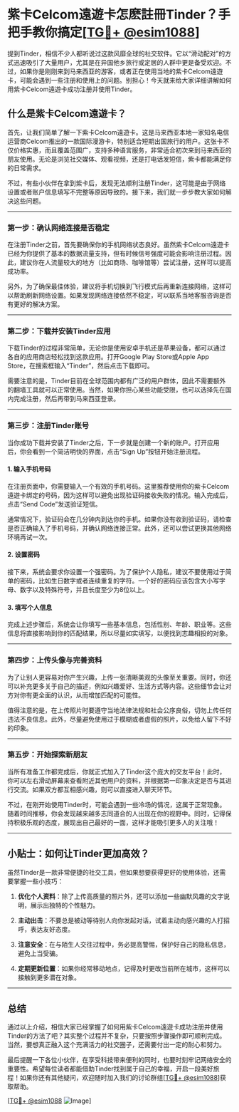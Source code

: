 # 紫卡Celcom遠遊卡怎麽註冊Tinder？手把手教你搞定[[TG💪+ @esim1088](https://t.me/s/esim1088)]

提到Tinder，相信不少人都听说过这款风靡全球的社交软件。它以“滑动配对”的方式迅速吸引了大量用户，尤其是在异国他乡旅行或定居的人群中更是备受欢迎。不过，如果你是刚刚来到马来西亚的游客，或者正在使用当地的紫卡Celcom遠遊卡，可能会遇到一些注册和使用上的问题。别担心！今天就来给大家详细讲解如何用紫卡Celcom遠遊卡成功注册并使用Tinder。

## 什么是紫卡Celcom遠遊卡？

首先，让我们简单了解一下紫卡Celcom遠遊卡。这是马来西亚本地一家知名电信运营商Celcom推出的一款国际漫游卡，特别适合短期出国旅行的用户。这张卡不仅价格实惠，而且覆盖范围广，支持多种语言服务，非常适合初次来到马来西亚的朋友使用。无论是浏览社交媒体、观看视频，还是打电话发短信，紫卡都能满足你的日常需求。

不过，有些小伙伴在拿到紫卡后，发现无法顺利注册Tinder，这可能是由于网络设置或者账户信息填写不完整等原因导致的。接下来，我们就一步步教大家如何解决这些问题。

---

### 第一步：确认网络连接是否稳定

在注册Tinder之前，首先要确保你的手机网络状态良好。虽然紫卡Celcom遠遊卡已经为你提供了基本的数据流量支持，但有时候信号强度可能会影响注册过程。因此，建议你在人流量较大的地方（比如商场、咖啡馆等）尝试注册，这样可以提高成功率。

另外，为了确保最佳体验，建议将手机切换到飞行模式后再重新连接网络，这样可以帮助刷新网络设置。如果发现网络连接依然不稳定，可以联系当地客服咨询是否有更好的解决方案。

---

### 第二步：下载并安装Tinder应用

下载Tinder的过程非常简单，无论你是使用安卓手机还是苹果设备，都可以通过各自的应用商店轻松找到这款应用。打开Google Play Store或Apple App Store，在搜索框输入“Tinder”，然后点击下载即可。

需要注意的是，Tinder目前在全球范围内都有广泛的用户群体，因此不需要额外的翻墙工具就可以正常使用。当然，如果你担心某些功能受限，也可以选择先在国内完成注册，然后再带到马来西亚登录。

---

### 第三步：注册Tinder账号

当你成功下载并安装了Tinder之后，下一步就是创建一个新的账户。打开应用后，你会看到一个简洁明快的界面，点击“Sign Up”按钮开始注册流程。

#### 1. 输入手机号码

在注册页面中，你需要输入一个有效的手机号码。这里推荐使用你的紫卡Celcom遠遊卡绑定的号码，因为这样可以避免出现验证码接收失败的情况。输入完成后，点击“Send Code”发送验证短信。

通常情况下，验证码会在几分钟内到达你的手机。如果你没有收到验证码，请检查是否正确输入了手机号码，并确认网络连接正常。此外，还可以尝试更换其他网络环境再试一次。

#### 2. 设置密码

接下来，系统会要求你设置一个强密码。为了保护个人隐私，建议不要使用过于简单的密码，比如生日数字或者连续重复的字符。一个好的密码应该包含大小写字母、数字以及特殊符号，并且长度至少为8位以上。

#### 3. 填写个人信息

完成上述步骤后，系统会让你填写一些基本信息，包括性别、年龄、职业等。这些信息将直接影响到你的匹配结果，所以尽量如实填写，以便找到志趣相投的对象。

---

### 第四步：上传头像与完善资料

为了让别人更容易对你产生兴趣，上传一张清晰美观的头像至关重要。同时，你还可以补充更多关于自己的描述，例如兴趣爱好、生活方式等内容。这些细节会让对方对你有更全面的认识，从而增加匹配的可能性。

值得注意的是，在上传照片时要遵守当地法律法规和社会公序良俗，切勿上传任何违法不良信息。此外，尽量避免使用过于模糊或者虚假的照片，以免给人留下不好的印象。

---

### 第五步：开始探索新朋友

当所有准备工作都完成后，你就正式加入了Tinder这个庞大的交友平台！此时，你可以左右滑动屏幕来查看附近其他用户的资料，并根据第一印象决定是否与其进行交流。如果双方都互相感兴趣，则可以直接进入聊天环节。

不过，在刚开始使用Tinder时，可能会遇到一些冷场的情况，这属于正常现象。随着时间推移，你会发现越来越多志同道合的人出现在你的视野中。同时，记得保持积极乐观的态度，展现出自己最好的一面，这样才能吸引更多人的关注哦！

---

## 小贴士：如何让Tinder更加高效？

虽然Tinder是一款非常便捷的社交工具，但如果想要获得更好的使用体验，还需要掌握一些小技巧：

1. **优化个人资料**：除了上传高质量的照片外，还可以添加一些幽默风趣的文字说明，展示出独特的个性魅力。
   
2. **主动出击**：不要总是被动等待别人向你发起对话，试着主动向感兴趣的人打招呼，表达友好态度。
   
3. **注意安全**：在与陌生人交往过程中，务必提高警惕，保护好自己的隐私信息，避免上当受骗。

4. **定期更新位置**：如果你经常移动地点，记得及时更改当前所在城市，这样可以接触到更多潜在对象。

---

## 总结

通过以上介绍，相信大家已经掌握了如何用紫卡Celcom遠遊卡成功注册并使用Tinder的方法了吧？其实整个过程并不复杂，只要按照步骤操作即可顺利完成。当然，要想真正融入这个充满活力的社交圈子，还需要付出一定的耐心和努力。

最后提醒一下各位小伙伴，在享受科技带来便利的同时，也要时刻牢记网络安全的重要性。希望每位读者都能借助Tinder找到属于自己的幸福，开启一段美好旅程！如果你还有其他疑问，欢迎随时加入我们的讨论群组[[TG💪+ @esim1088](https://t.me/s/esim1088)]获取帮助。

[[TG💪+ @esim1088](https://t.me/s/esim1088) ![Image](https://i.postimg.cc/4NQfJmqS/Snipaste-2025-05-13-00-14-12.png)]